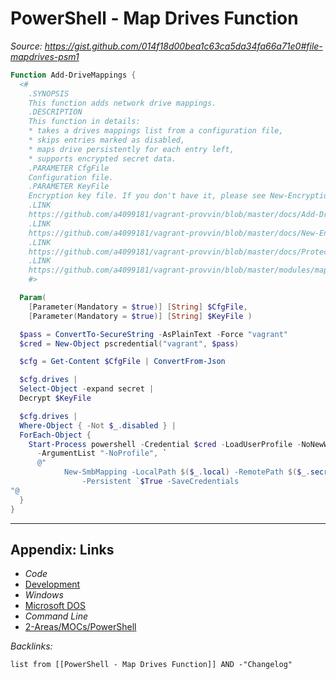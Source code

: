 # PowerShell - Map Drives Function

*Source: https://gist.github.com/014f18d00bea1c63ca5da34fa66a71e0#file-mapdrives-psm1*

````powershell
Function Add-DriveMappings {
  <#
    .SYNOPSIS
    This function adds network drive mappings.
    .DESCRIPTION
    This function in details:
    * takes a drives mappings list from a configuration file,
    * skips entries marked as disabled,
    * maps drive persistently for each entry left,
    * supports encrypted secret data.
    .PARAMETER CfgFile
    Configuration file.
    .PARAMETER KeyFile
    Encryption key file. If you don't have it, please see New-EncryptionKey.
    .LINK
    https://github.com/a4099181/vagrant-provvin/blob/master/docs/Add-DriveMappings.md
    .LINK
    https://github.com/a4099181/vagrant-provvin/blob/master/docs/New-EncryptionKey.md
    .LINK
    https://github.com/a4099181/vagrant-provvin/blob/master/docs/Protect-Config.md
    .LINK
    https://github.com/a4099181/vagrant-provvin/blob/master/modules/map-drives.psm1
    #>

  Param(
    [Parameter(Mandatory = $true)] [String] $CfgFile,
    [Parameter(Mandatory = $true)] [String] $KeyFile )

  $pass = ConvertTo-SecureString -AsPlainText -Force "vagrant"
  $cred = New-Object pscredential("vagrant", $pass)

  $cfg = Get-Content $CfgFile | ConvertFrom-Json

  $cfg.drives |
  Select-Object -expand secret |
  Decrypt $KeyFile

  $cfg.drives |
  Where-Object { -Not $_.disabled } |
  ForEach-Object {
    Start-Process powershell -Credential $cred -LoadUserProfile -NoNewWindow -Wait `
      -ArgumentList "-NoProfile", `
      @"
            New-SmbMapping -LocalPath $($_.local) -RemotePath $($_.secret.remote) ``
                -Persistent `$True -SaveCredentials
"@
  }
}
````

---

## Appendix: Links

* *Code*
* [Development](../../MOCs/Development.md)
* *Windows*
* [Microsoft DOS](../../../3-Resources/Tools/Developer%20Tools/Shell/Microsoft%20DOS.md)
* *Command Line*
* [2-Areas/MOCs/PowerShell](../../MOCs/PowerShell.md)

*Backlinks:*

````dataview
list from [[PowerShell - Map Drives Function]] AND -"Changelog"
````
